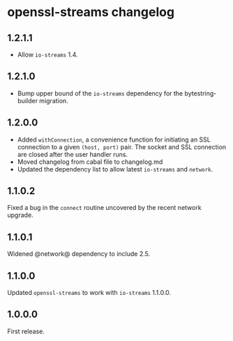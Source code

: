 # openssl-streams changelog #

## 1.2.1.1
  - Allow `io-streams` 1.4.

## 1.2.1.0
  - Bump upper bound of the `io-streams` dependency for the bytestring-builder
    migration.

## 1.2.0.0
  - Added `withConnection`, a convenience function for initiating an SSL
    connection to a given `(host, port)` pair. The socket and SSL connection
    are closed after the user handler runs.
  - Moved changelog from cabal file to changelog.md
  - Updated the dependency list to allow latest `io-streams` and `network`.

## 1.1.0.2
Fixed a bug in the `connect` routine uncovered by the recent network upgrade.

## 1.1.0.1
Widened @network@ dependency to include 2.5.

## 1.1.0.0
Updated `openssl-streams` to work with `io-streams` 1.1.0.0.

## 1.0.0.0
First release.
